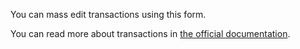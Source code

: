 You can mass edit transactions using this form.

You can read more about transactions in [the official documentation](https://docs.firefly-iii.org/concepts/transactions).